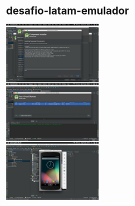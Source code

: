 # desafio-latam-emulador

<img src="img/1.png" width=50%>
<img src="img/2.png" width=50%>
<img src="img/3.png" width=50%>


